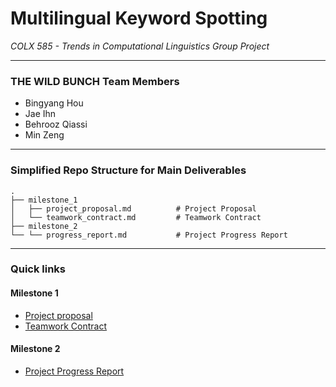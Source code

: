 # Multilingual Keyword Spotting

_COLX 585 - Trends in Computational Linguistics Group Project_

----

### THE WILD BUNCH Team Members 

- Bingyang Hou 
- Jae Ihn
- Behrooz Qiassi
- Min Zeng

-----

### Simplified Repo Structure for Main Deliverables

```
.
├── milestone_1
│   ├── project_proposal.md          # Project Proposal 
│   └── teamwork_contract.md         # Teamwork Contract
├── milestone_2
└── └── progress_report.md           # Project Progress Report               
```

-----

### Quick links 

#### Milestone 1

- [Project proposal](https://github.ubc.ca/jaeihn/COLX_585_The-Wild-Bunch/blob/main/milestone_1/project_proposal.md)
- [Teamwork Contract](https://github.ubc.ca/jaeihn/COLX_585_The-Wild-Bunch/blob/main/milestone_1/teamwork_contract.md)

#### Milestone 2

- [Project Progress Report](https://github.ubc.ca/jaeihn/COLX_585_The-Wild-Bunch/blob/jae/milestone_2/progress_report.md)
